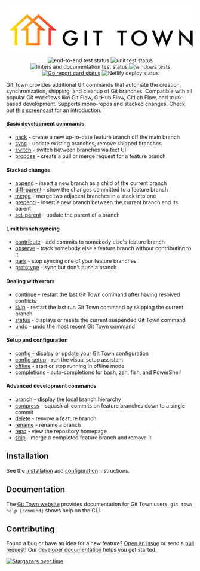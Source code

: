 <p align="center">
  <picture>
    <source media="(prefers-color-scheme: light)" srcset="https://raw.githubusercontent.com/git-town/git-town/main/website/src/logo.svg">
    <source media="(prefers-color-scheme: dark)" srcset="https://raw.githubusercontent.com/git-town/git-town/main/website/src/logo-dark.svg">
    <img alt="Git Town logo" src="https://raw.githubusercontent.com/git-town/git-town/main/website/src/logo.svg">
  </picture>
  <br>
  <img src="https://github.com/git-town/git-town/actions/workflows/cuke.yml/badge.svg" alt="end-to-end test status">
  <img src="https://github.com/git-town/git-town/actions/workflows/unit.yml/badge.svg" alt="unit test status">
  <img src="https://github.com/git-town/git-town/actions/workflows/lint_docs.yml/badge.svg" alt="linters and documentation test status">
  <img src="https://github.com/git-town/git-town/actions/workflows/windows.yml/badge.svg" alt="windows tests">
  <a href="https://goreportcard.com/report/github.com/git-town/git-town"><img src="https://goreportcard.com/badge/github.com/git-town/git-town" alt="Go report card status"></a>
  <img src="https://api.netlify.com/api/v1/badges/c2ea5505-be48-42e5-bb8a-b807d18d99ed/deploy-status" alt="Netlify deploy status">
</p>

Git Town provides additional Git commands that automate the creation,
synchronization, shipping, and cleanup of Git branches. Compatible with all
popular Git workflows like Git Flow, GitHub Flow, GitLab Flow, and trunk-based
development. Supports mono-repos and stacked changes. Check out
[this screencast](https://youtu.be/oLaUsUlFfTo) for an introduction.

#### Basic development commands

- [hack](https://www.git-town.com/commands/hack.html) - create a new up-to-date
  feature branch off the main branch
- [sync](https://www.git-town.com/commands/sync.html) - update existing
  branches, remove shipped branches
- [switch](https://www.git-town.com/commands/switch.html) - switch between
  branches via text UI
- [propose](https://www.git-town.com/commands/propose.html) - create a pull or
  merge request for a feature branch

#### Stacked changes

- [append](https://www.git-town.com/commands/append.html) - insert a new branch
  as a child of the current branch
- [diff-parent](https://www.git-town.com/commands/diff-parent.html) - show the
  changes committed to a feature branch
- [merge](https://www.git-town.com/commands/merge.html) - merge two adjacent
  branches in a stack into one
- [prepend](https://www.git-town.com/commands/prepend.html) - insert a new
  branch between the current branch and its parent
- [set-parent](https://www.git-town.com/commands/set-parent.html) - update the
  parent of a branch

#### Limit branch syncing

- [contribute](https://www.git-town.com/commands/contribute) - add commits to
  somebody else's feature branch
- [observe](https://www.git-town.com/commands/observe) - track somebody else's
  feature branch without contributing to it
- [park](https://www.git-town.com/commands/park) - stop syncing one of your
  feature branches
- [prototype](https://www.git-town.com/commands/prototype) - sync but don't push
  a branch

#### Dealing with errors

- [continue](https://www.git-town.com/commands/continue.html) - restart the last
  Git Town command after having resolved conflicts
- [skip](https://www.git-town.com/commands/skip.html) - restart the last run Git
  Town command by skipping the current branch
- [status](https://www.git-town.com/commands/status.html) - displays or resets
  the current suspended Git Town command
- [undo](https://www.git-town.com/commands/undo.html) - undo the most recent Git
  Town command

#### Setup and configuration

- [config](https://www.git-town.com/commands/config.html) - display or update
  your Git Town configuration
- [config setup](https://www.git-town.com/commands/config-setup) - run the
  visual setup assistant
- [offline](https://www.git-town.com/commands/offline.html) - start or stop
  running in offline mode
- [completions](https://www.git-town.com/commands/completions) -
  auto-completions for bash, zsh, fish, and PowerShell

#### Advanced development commands

- [branch](https://www.git-town.com/commands/branch) - display the local branch
  hierarchy
- [compress](https://www.git-town.com/commands/compress.html) - squash all
  commits on feature branches down to a single commit
- [delete](https://www.git-town.com/commands/delete.html) - remove a feature
  branch
- [rename](https://www.git-town.com/commands/rename.html) - rename a branch
- [repo](https://www.git-town.com/commands/repo.html) - view the repository
  homepage
- [ship](https://www.git-town.com/commands/ship.html) - merge a completed
  feature branch and remove it

## Installation

See the [installation](https://www.git-town.com/install.html) and
[configuration](https://www.git-town.com/configuration) instructions.

## Documentation

The [Git Town website](https://www.git-town.com) provides documentation for Git
Town users. `git town help [command]` shows help on the CLI.

## Contributing

Found a bug or have an idea for a new feature?
[Open an issue](https://github.com/git-town/git-town/issues/new) or send a
[pull request](https://help.github.com/articles/using-pull-requests)! Our
[developer documentation](docs/DEVELOPMENT.md) helps you get started.

[![Stargazers over time](https://starchart.cc/git-town/git-town.svg)](https://starchart.cc/git-town/git-town)

